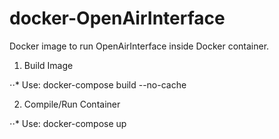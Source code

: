# docker-OpenAirInterface

Docker image to run OpenAirInterface inside Docker container.

1. Build Image

⋅⋅* Use: docker-compose build --no-cache

2. Compile/Run Container

⋅⋅* Use: docker-compose up
